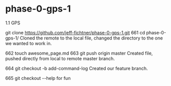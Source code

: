 # phase-0-gps-1
1.1 GPS
  

  git clone https://github.com/jeff-fichtner/phase-0-gps-1.git
  661  cd phase-0-gps-1/
  Cloned the remote to the local file, changed the directory to the one we wanted to work in.

  662  touch awesome_page.md
  663  git push origin master
  Created file, pushed directly from local to remote master branch.

  664  git checkout -b add-command-log
  Created our feature branch.

  665  git checkout --help
  for fun